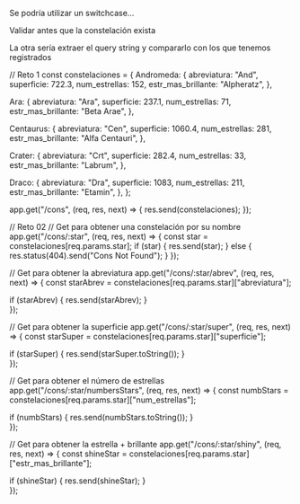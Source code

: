 Se podría utilizar un switchcase...

Validar antes que la constelación exista

La otra sería extraer el query string y compararlo con los que tenemos registrados

// Reto 1
const constelaciones = {
  Andromeda: {
    abreviatura: "And",
    superficie: 722.3,
    num_estrellas: 152,
    estr_mas_brillante: "Alpheratz",
  },

  Ara: {
    abreviatura: "Ara",
    superficie: 237.1,
    num_estrellas: 71,
    estr_mas_brillante: "Beta Arae",
  },

  Centaurus: {
    abreviatura: "Cen",
    superficie: 1060.4,
    num_estrellas: 281,
    estr_mas_brillante: "Alfa Centauri",
  },

  Crater: {
    abreviatura: "Crt",
    superficie: 282.4,
    num_estrellas: 33,
    estr_mas_brillante: "Labrum",
  },

  Draco: {
    abreviatura: "Dra",
    superficie: 1083,
    num_estrellas: 211,
    estr_mas_brillante: "Etamin",
  },
};

app.get("/cons", (req, res, next) => {
  res.send(constelaciones);
});

// Reto 02
// Get para obtener una constelación por su nombre
app.get("/cons/:star", (req, res, next) => {
  const star = constelaciones[req.params.star]; 
  if (star) {
    res.send(star);
  } else {
    res.status(404).send("Cons Not Found");
  }
});

// Get para obtener la abreviatura
app.get("/cons/:star/abrev", (req, res, next) => {
  const starAbrev = constelaciones[req.params.star]["abreviatura"];
  
  if (starAbrev) {
    res.send(starAbrev);
  }  
});

// Get para obtener la superficie
app.get("/cons/:star/super", (req, res, next) => {
  const starSuper = constelaciones[req.params.star]["superficie"];
  
  if (starSuper) {
    res.send(starSuper.toString());
  }  
});

// Get para obtener el número de estrellas
app.get("/cons/:star/numbersStars", (req, res, next) => {
  const numbStars = constelaciones[req.params.star]["num_estrellas"];

  if (numbStars) {
    res.send(numbStars.toString());
  }  
});

// Get para obtener la estrella + brillante
app.get("/cons/:star/shiny", (req, res, next) => {
  const shineStar = constelaciones[req.params.star]["estr_mas_brillante"];
  
  if (shineStar) {
    res.send(shineStar);
  }  
});